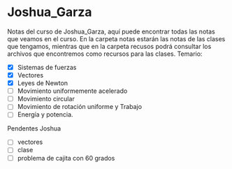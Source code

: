 # Joshua_Garza
Notas del curso de Joshua_Garza, aquí puede encontrar todas las notas que veamos en el curso.
En la carpeta notas estarán las notas de las clases que tengamos, mientras que en la carpeta recusos podrá consultar los archivos que encontremos como recursos para las clases.
Temario:
- [x] Sistemas de fuerzas
- [x] Vectores
- [x] Leyes de Newton 
- [ ] Movimiento uniformemente acelerado
- [ ] Movimiento circular
- [ ] Movimiento de rotación uniforme y Trabajo
- [ ] Energía y potencia. 

Pendentes Joshua
- [ ] vectores
- [ ] clase
- [ ] problema de cajita con 60 grados
